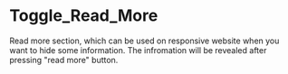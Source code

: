 # Toggle_Read_More
Read more section, which can be used on responsive website when you want to hide some information. The infromation will be revealed after pressing "read more" button.
